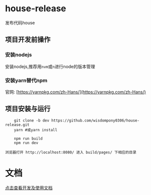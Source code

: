 # house-release
发布代码house

## 项目开发前操作
### 安装nodejs
安装nodejs,推荐用`nvm`或`n`进行node的版本管理

### 安装yarn替代npm
官网: [https://yarnpkg.com/zh-Hans/](https://yarnpkg.com/zh-Hans/)

## 项目安装与运行

```
    git clone -b dev https://github.com/wisdompony0306/house-release.git
    yarn #或yarn install
    
    npm run build
    npm run dev
    
浏览器打开 http://localhost:8080/ 进入 build/pages/ 下相应的目录
```

# 文档

[点击查看开发及使用文档](http://localhost:4000/app%E5%8F%91%E5%B8%83%E9%87%8D%E6%9E%84/)
